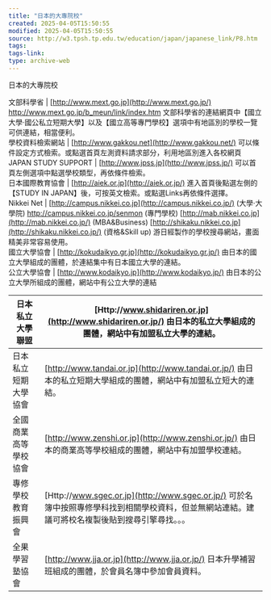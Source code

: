 ```yaml
---
title: "日本的大專院校"
created: 2025-04-05T15:50:55
modified: 2025-04-05T15:50:55
source: http://w3.tpsh.tp.edu.tw/education/japan/japanese_link/P8.htm
tags:
tags-link:
type: archive-web
---
```


日本的大專院校


文部科學省 |  [http://www.mext.go.jp](http://www.mext.go.jp/) <http://www.mext.go.jp/b_meun/link/index.htm> 文部科學省的連結網頁中【國立大學‧國公私立短期大學】以及【國立高等專門學校】選項中有地區別的學校一覽可供連結，相當便利。  
學校資料檢索網站 |  [http://www.gakkou.net](http://www.gakkou.net/) 可以條件設定方式檢索。或點選首頁左測資料請求部分，利用地區別進入各校網頁  
JAPAN STUDY SUPPORT |  [http://www.jpss.jp](http://www.jpss.jp/) 可以首頁左側選項中點選學校類型，再依條件檢索。  
日本國際教育協會 |  [http://aiek.or.jp](http://aiek.or.jp/) 進入首頁後點選左側的【STUDY IN JAPAN】後，可按英文檢索。或點選Links再依條件選擇。  
Nikkei Net |  [http://campus.nikkei.co.jp](http://campus.nikkei.co.jp/) (大學‧大學院) <http://campus.nikkei.co.jp/senmon> (專門學校) [http://mab.nikkei.co.jp](http://mab.nikkei.co.jp/) (MBA&Business) [http://shikaku.nikkei.co.jp](http://shikaku.nikkei.co.jp/) (資格&Skill up) 游日經製作的學校搜尋網站，畫面精美非常容易使用。  
國立大學協會 |  [http://kokudaikyo.gr.jp](http://kokudaikyo.gr.jp/) 由日本的國立大學組成的團體，於連結集中有日本國立大學的連結。  
公立大學協會 |  [http://www.kodaikyo.jp](http://www.kodaikyo.jp/) 由日本的公立大學所組成的團體，網站中有公立大學的連結  

日本私立大學聯盟 |  [Http://www.shidariren.or.jp](http://www.shidariren.or.jp/) 由日本的私立大學組成的團體，網站中有加盟私立大學的連結。  
---|---  
日本私立短期大學協會 |  [http://www.tandai.or.jp](http://www.tandai.or.jp/) 由日本的私立短期大學組成的團體，網站中有加盟私立短大的連結。  
全國商業高等學校協會 |  [http://www.zenshi.or.jp](http://www.zenshi.or.jp/) 由日本的商業高等學校組成的團體，網站中有加盟學校連結。  
專修學校教育振興會 |  [Http://www.sgec.or.jp](http://www.sgec.or.jp/) 可於名簿中按照專修學科找到相關學校資料，但並無網站連結。建議可將校名複製後貼到搜尋引擎尋找。。。  
全果學習塾協會 |  [http://www.jja.or.jp](http://www.jja.or.jp/) 日本升學補習班組成的團體，於會員名簿中參加會員資料。  
  
 
